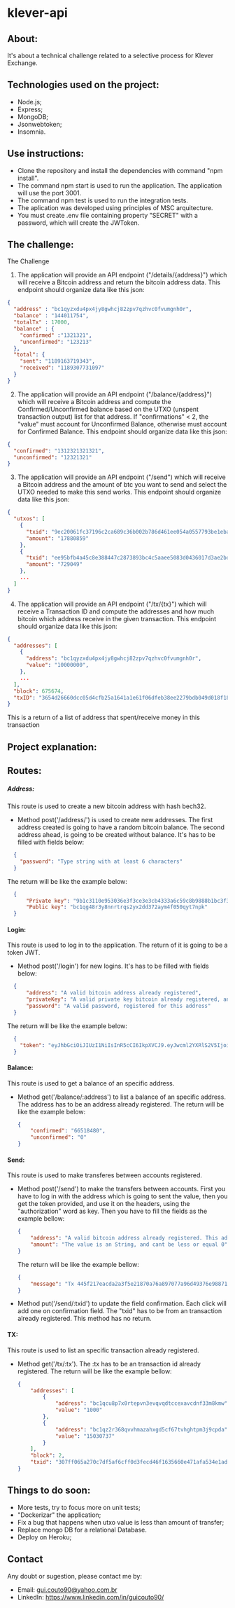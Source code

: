 # klever-api 

## About:
It's about a technical challenge related to a selective process for Klever Exchange.

## Technologies used on the project:
- Node.js;
- Express;
- MongoDB;
- Jsonwebtoken;
- Insomnia.

## Use instructions:

- Clone the repository and install the dependencies with command "npm install".
- The command npm start is used to run the application. The application will use the port 3001.
- The command npm test is used to run the integration tests.
- The aplication was developed using principles of MSC arquitecture.
- You must create .env file containing property "SECRET" with a password, which will create the JWToken.

## The challenge:

The Challenge 
1. The application will provide an API endpoint ("/details/{address}") which will receive a Bitcoin address and return the bitcoin address data. 
This endpoint should organize data like this json: 
```json
{ 
  "address" : "bc1qyzxdu4px4jy8gwhcj82zpv7qzhvc0fvumgnh0r", 
  "balance" : "144011754", 
  "totalTx" : 17000, 
  "balance" : { 
    "confirmed" :"1321321", 
    "unconfirmed": "123213" 
  }, 
  "total": { 
    "sent": "1189163719343", 
    "received": "1189307731097" 
  } 
}
```
2. The application will provide an API endpoint ("/balance/{address}") which will receive a Bitcoin address and compute the Confirmed/Unconfirmed balance based on the UTXO (unspent transaction output) list for that address. If "confirmations" < 2, the "value" must account for Unconfirmed Balance, otherwise must account for Confirmed Balance. 
This endpoint should organize data like this json: 
```json
{ 
  "confirmed": "1312321321321", 
  "unconfirmed": "12321321" 
}
```
3. The application will provide an API endpoint ("/send") which will receive a Bitcoin address and the amount of btc you want to send and select the UTXO needed to make this send works. 
This endpoint should organize data like this json: 
```json
{ 
  "utxos": [ 
    { 
      "txid": "9ec20061fc37196c2ca689c36b002b786d461ee054a0557793be1eba11163932", 
      "amount": "17880859" 
    }, 
    { 
      "txid": "ee95bfb4a45c8e388447c2873893bc4c5aaee5083d0436017d3ae2bd6d0c38b9", 
      "amount": "729049" 
    }, 
    ... 
  ] 
}
```
4. The application will provide an API endpoint ("/tx/{tx}") which will receive a Transaction ID and compute the addresses and how much bitcoin which address receive in the given transaction. 
This endpoint should organize data like this json: 
```json
{ 
  "addresses": [ 
    { 
      "address": "bc1qyzxdu4px4jy8gwhcj82zpv7qzhvc0fvumgnh0r", 
      "value": "10000000", 
    }, 
    ... 
  ], 
  "block": 675674, 
  "txID": "3654d26660dcc05d4cfb25a1641a1e61f06dfeb38ee2279bdb049d018f1830ab" 
}
``` 
This is a return of a list of address that spent/receive money in this transaction 

## Project explanation:

## Routes:
  ##### Address:
  This route is used to create a new bitcoin address with hash bech32.
  - Method post('/address/') is used to create new addresses. The first address created is going to have a random bitcoin balance. The second address ahead, is going to be created without balance. It's has to be filled with fields below:
  ```json
    {
      "password": "Type string with at least 6 characters"
    }
  ```
  The return will be like the example below:
  ```json
    {
	    "Private key": "9b1c3110e953036e3f3ce3e3cb4333a6c59c8b9888b1bc3f3c7ef3af25a75cc1",
	    "Public key": "bc1qg48r3y8nnrtrqs2yx2dd372aym4f050qyt7npk"
    }
  ```
  
  #### Login:
  This route is used to log in to the application. The return of it is going to be a token JWT.
  - Method post('/login') for new logins. It's has to be filled with fields below:
  ```json
    {
	    "address": "A valid bitcoin address already registered",
	    "privateKey": "A valid private key bitcoin already registered, and related with the address above",
	    "password": "A valid password, registered for this address"
    }
  ```
  The return will be like the example below:
  ```json
    {
	  "token": "eyJhbGciOiJIUzI1NiIsInR5cCI6IkpXVCJ9.eyJwcml2YXRlS2V5IjoiYjJjNzJlMDA2OGJmMWFlZjk3NjU5NWE2ZDdjZDc4ZGZlZGM0YTg0MDhjZTQ3N2ZlMWY5YTc2YzkyNjUzZTNkYyIsImlhdCI6MTY1MjMwNzYyOCwiZXhwIjoxNjUyOTEyNDI4fQ.AR4_FoGf-Nwjo06XUeKmdj3XEp_5Tk8dg5QjUUd2dzQ"
    }
  ```
  #### Balance:
  This route is used to get a balance of an specific address.
  - Method get('/balance/:address') to list a balance of an specific address. The address has to be an address already registered.
    The return will be like the example below:
    ```json
    {
	    "confirmed": "66518480",
	    "unconfirmed": "0"
    }
    ```
  
  #### Send:
  This route is used to make transferes between accounts registered.
  - Method post('/send') to make the transfers between accounts.
    First you have to log in with the address which is going to sent the value, then you get the token provided, and use it on the headers, using the "authorization" word as key.
    Then you have to fill the fields as the example bellow:
    ```json
    {
	    "address": "A valid bitcoin address already registered. This address will receive the value",
	    "amount": "The value is an String, and cant be less or equal 0"
    }
    ```
    The return will be like the example bellow:
    ```json
    {
	    "message": "Tx 445f217eacda2a3f5e21870a76a897077a96d49376e98871b834f303af4f7a24 completed"
    }
    ```
  - Method put('/send/:txid') to update the field confirmation. Each click will add one on confirmation field.
    The "txid" has to be from an transaction already registered.
    This method has no return.
  
  #### TX:
  This route is used to list an specific transaction already registered.
  - Method get('/tx/:tx'). The :tx has to be an transaction id already registered.
    The return will be like the example bellow:
    ```json
    {
	    "addresses": [
		    {
			    "address": "bc1qcu8p7x0rtepvn3evqvqdtccexavcdnf33m8kmw",
			    "value": "1000"
		    },
		    {
			    "address": "bc1qz2r368qvvhmazahxgd5cf67tvhghtpm3j9cpda",
			    "value": "15030737"
		    }
	    ],
	    "block": 2,
	    "txid": "307ff065a270c7df5af6cff0d3fecd46f1635660e471afa534e1adcf0da56a6d"
    }
    ```

  ## Things to do soon:
  - More tests, try to focus more on unit tests;
  - "Dockerizar" the application;
  - Fix a bug that happens when utxo value is less than amount of transfer;
  - Replace mongo DB for a relational Database.
  - Deploy on Heroku;
  
  ## Contact
  Any doubt or sugestion, please contact me by:
  - Email: gui.couto90@yahoo.com.br
  - LinkedIn: https://www.linkedin.com/in/guicouto90/
  
  
 